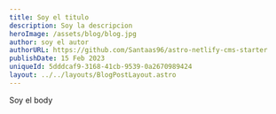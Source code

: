 ```yaml
---
title: Soy el titulo
description: Soy la descripcion
heroImage: /assets/blog/blog.jpg
author: soy el autor
authorURL: https://github.com/Santaas96/astro-netlify-cms-starter
publishDate: 15 Feb 2023
uniqueId: 5dddcaf9-3168-41cb-9539-0a2670989424
layout: ../../layouts/BlogPostLayout.astro
---
```

Soy el body